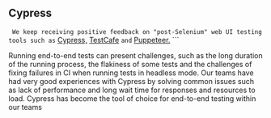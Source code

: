 ## Cypress

``` We keep receiving positive feedback on "post-Selenium" web UI testing tools such as``` [Cypress,](http://www.cypress.io/) [TestCafe](https://www.thoughtworks.com/radar/tools/testcafe) ```and``` [Puppeteer.](https://www.thoughtworks.com/radar/languages-and-frameworks/puppeteer) ```

Running end-to-end tests can present challenges, such as the long duration of the running process, the flakiness of some tests and the challenges of fixing failures in CI when running tests in headless mode. Our teams have had very good experiences with Cypress by solving common issues such as lack of performance and long wait time for responses and resources to load. Cypress has become the tool of choice for end-to-end testing within our teams
